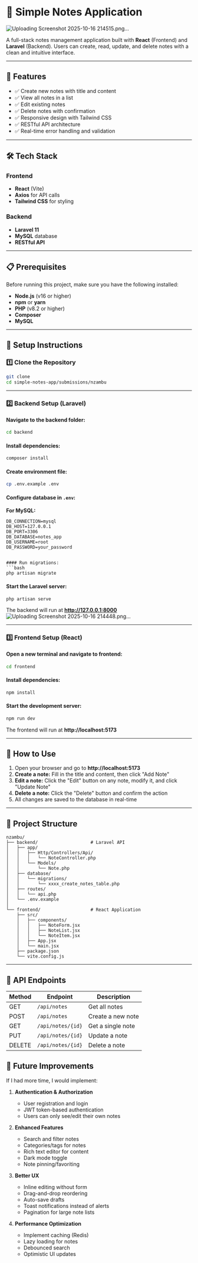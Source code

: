 # 📝 Simple Notes Application


![Uploading Screenshot 2025-10-16 214515.png…]()

A full-stack notes management application built with **React** (Frontend) and **Laravel** (Backend). Users can create, read, update, and delete notes with a clean and intuitive interface.

---

## 🚀 Features

- ✅ Create new notes with title and content
- ✅ View all notes in a list
- ✅ Edit existing notes
- ✅ Delete notes with confirmation
- ✅ Responsive design with Tailwind CSS
- ✅ RESTful API architecture
- ✅ Real-time error handling and validation

---

## 🛠️ Tech Stack

### Frontend
- **React** (Vite)
- **Axios** for API calls
- **Tailwind CSS** for styling

### Backend
- **Laravel 11**
- **MySQL** database
- **RESTful API**

---

## 📋 Prerequisites

Before running this project, make sure you have the following installed:

- **Node.js** (v16 or higher)
- **npm** or **yarn**
- **PHP** (v8.2 or higher)
- **Composer**
- **MySQL** 

---

## 🔧 Setup Instructions

### 1️⃣ Clone the Repository
```bash
git clone
cd simple-notes-app/submissions/nzambu
```

---

### 2️⃣ Backend Setup (Laravel)

#### Navigate to the backend folder:
```bash
cd backend
```

#### Install dependencies:
```bash
composer install
```

#### Create environment file:
```bash
cp .env.example .env
```

#### Configure database in `.env`:

**For MySQL:**
```env
DB_CONNECTION=mysql
DB_HOST=127.0.0.1
DB_PORT=3306
DB_DATABASE=notes_app
DB_USERNAME=root
DB_PASSWORD=your_password


#### Run migrations:
```bash
php artisan migrate
```

#### Start the Laravel server:
```bash
php artisan serve
```

The backend will run at **http://127.0.0.1:8000**
![Uploading Screenshot 2025-10-16 214448.png…]()

---

### 3️⃣ Frontend Setup (React)

#### Open a new terminal and navigate to frontend:
```bash
cd frontend
```

#### Install dependencies:
```bash
npm install
```

#### Start the development server:
```bash
npm run dev
```

The frontend will run at **http://localhost:5173**

---

## 🎯 How to Use

1. Open your browser and go to **http://localhost:5173**
2. **Create a note:** Fill in the title and content, then click "Add Note"
3. **Edit a note:** Click the "Edit" button on any note, modify it, and click "Update Note"
4. **Delete a note:** Click the "Delete" button and confirm the action
5. All changes are saved to the database in real-time

---

## 📁 Project Structure
```
nzambu/
├── backend/                    # Laravel API
│   ├── app/
│   │   ├── Http/Controllers/Api/
│   │   │   └── NoteController.php
│   │   └── Models/
│   │       └── Note.php
│   ├── database/
│   │   └── migrations/
│   │       └── xxxx_create_notes_table.php
│   ├── routes/
│   │   └── api.php
│   └── .env.example
│
└── frontend/                   # React Application
    ├── src/
    │   ├── components/
    │   │   ├── NoteForm.jsx
    │   │   ├── NoteList.jsx
    │   │   └── NoteItem.jsx
    │   ├── App.jsx
    │   └── main.jsx
    ├── package.json
    └── vite.config.js
```

---

## 🧪 API Endpoints

| Method | Endpoint | Description |
|--------|----------|-------------|
| GET | `/api/notes` | Get all notes |
| POST | `/api/notes` | Create a new note |
| GET | `/api/notes/{id}` | Get a single note |
| PUT | `/api/notes/{id}` | Update a note |
| DELETE | `/api/notes/{id}` | Delete a note |



## 🚀 Future Improvements

If I had more time, I would implement:

1. **Authentication & Authorization**
   - User registration and login
   - JWT token-based authentication
   - Users can only see/edit their own notes

2. **Enhanced Features**
   - Search and filter notes
   - Categories/tags for notes
   - Rich text editor for content
   - Dark mode toggle
   - Note pinning/favoriting

3. **Better UX**
   - Inline editing without form
   - Drag-and-drop reordering
   - Auto-save drafts
   - Toast notifications instead of alerts
   - Pagination for large note lists

4. **Performance Optimization**
   - Implement caching (Redis)
   - Lazy loading for notes
   - Debounced search
   - Optimistic UI updates

